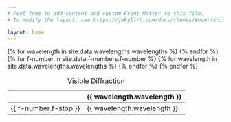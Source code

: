 ```yaml
---
# Feel free to add content and custom Front Matter to this file.
# To modify the layout, see https://jekyllrb.com/docs/themes/#overriding-theme-defaults

layout: home
---
```


<table id="diff-table">
<caption>Visible Diffraction</caption>
<colgroup>
    <col span="1">
    <col span="11">
</colgroup>
<thead>
  <tr>
    <th></th>
    {% for wavelength in site.data.wavelengths.wavelengths %}
      <th>{{ wavelength.wavelength }}</th>
    {% endfor %}
  </tr>
</thead>
<tbody>
  {% for f-number in site.data.f-numbers.f-number %}
    <tr><td>{{ f-number.f-stop }}</td>
    {% for wavelength in site.data.wavelengths.wavelengths %}
      <td id="{{ f-number.f-stop }}-{{ wavelength.wavelength }}">{{ wavelength.wavelength }}</td>
    {% endfor %}
    </tr>
  {% endfor %}
</tbody>
</table>
